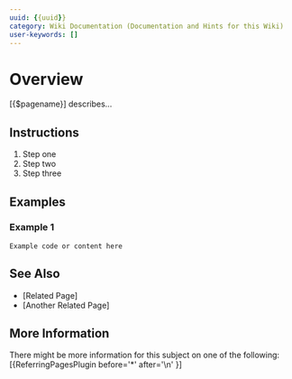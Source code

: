 ```yaml
---
uuid: {{uuid}}
category: Wiki Documentation (Documentation and Hints for this Wiki)
user-keywords: []
---
```

# Overview

[{$pagename}] describes...

## Instructions

1. Step one
2. Step two
3. Step three

## Examples

### Example 1

```
Example code or content here
```

## See Also

- [Related Page]
- [Another Related Page]

## More Information

There might be more information for this subject on one of the following:
[{ReferringPagesPlugin before='*' after='\n' }]
